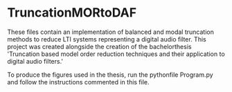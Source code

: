 # TruncationMORtoDAF
These files contain an implementation of balanced and modal truncation methods to reduce LTI systems representing a digital audio filter.
This project was created alongside the creation of the bachelorthesis 'Truncation based model order reduction techniques and their application to digital audio filters.'

To produce the figures used in the thesis, run the pythonfile Program.py and follow the instructions commented in this file.
